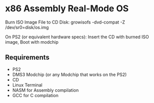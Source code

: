 
# x86 Assembly Real-Mode OS 


 Burn ISO Image File to CD Disk:  growisofs -dvd-compat -Z /dev/sr0=disk/os.img  

On PS2 (or equivalent hardware specs): Insert the CD with burned ISO image, Boot with modchip

## Requirements
- PS2
- DMS3 Modchip  (or any Modchip that works on the PS2)
- CD
- Linux Terminal
- NASM for Assembly compilation
- GCC for C compilation


